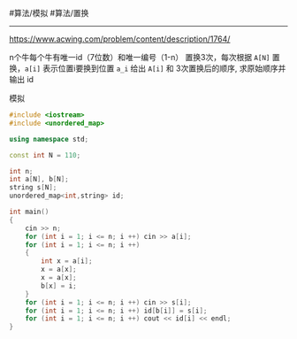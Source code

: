 #算法/模拟 #算法/置换

---
https://www.acwing.com/problem/content/description/1764/

n个牛每个牛有唯一id（7位数）和唯一编号（1-n）
置换3次，每次根据 `A[N]` 置换，`a[i]` 表示位置i要换到位置 `a_i`
给出 `A[i]` 和 3次置换后的顺序, 求原始顺序并输出 id

模拟

```CPP
#include <iostream>
#include <unordered_map>

using namespace std;

const int N = 110;

int n;
int a[N], b[N];
string s[N];
unordered_map<int,string> id;

int main()
{
    cin >> n;
    for (int i = 1; i <= n; i ++) cin >> a[i];
    for (int i = 1; i <= n; i ++)
    {
        int x = a[i];
        x = a[x];
        x = a[x];
        b[x] = i;
    }
    for (int i = 1; i <= n; i ++) cin >> s[i];
    for (int i = 1; i <= n; i ++) id[b[i]] = s[i];
    for (int i = 1; i <= n; i ++) cout << id[i] << endl;
}
```

